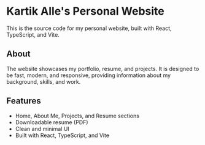 
# Kartik Alle's Personal Website

This is the source code for my personal website, built with React, TypeScript, and Vite.

## About

The website showcases my portfolio, resume, and projects. It is designed to be fast, modern, and responsive, providing information about my background, skills, and work.

## Features

- Home, About Me, Projects, and Resume sections
- Downloadable resume (PDF)
- Clean and minimal UI
- Built with React, TypeScript, and Vite

